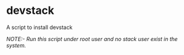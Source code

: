 # devstack
A script to install devstack

*NOTE:- Run this script under root user and no stack user exist in the system.*
